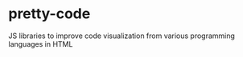 # pretty-code
JS libraries to improve code visualization from various programming languages in HTML
